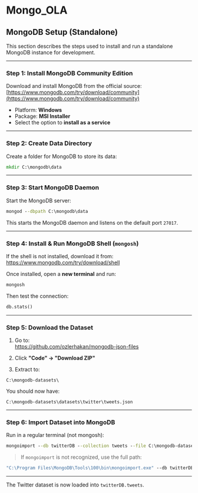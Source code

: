 # Mongo_OLA

## MongoDB Setup (Standalone)

This section describes the steps used to install and run a standalone MongoDB instance for development.

---

### Step 1: Install MongoDB Community Edition

Download and install MongoDB from the official source:  
[https://www.mongodb.com/try/download/community](https://www.mongodb.com/try/download/community)

- Platform: **Windows**
- Package: **MSI Installer**
- Select the option to **install as a service**

---

### Step 2: Create Data Directory

Create a folder for MongoDB to store its data:

```cmd
mkdir C:\mongodb\data
```

---

### Step 3: Start MongoDB Daemon

Start the MongoDB server:

```cmd
mongod --dbpath C:\mongodb\data
```

This starts the MongoDB daemon and listens on the default port `27017`.

---


### Step 4: Install & Run MongoDB Shell (`mongosh`)

If the shell is not installed, download it from:  
https://www.mongodb.com/try/download/shell

Once installed, open a **new terminal** and run:

```cmd
mongosh
```

Then test the connection:

```cmd
db.stats()
```

---


### Step 5: Download the Dataset

1. Go to:  
   https://github.com/ozlerhakan/mongodb-json-files

2. Click **"Code" → "Download ZIP"**

3. Extract to:

```
C:\mongodb-datasets\
```

You should now have:

```
C:\mongodb-datasets\datasets\twitter\tweets.json
```

---

### Step 6: Import Dataset into MongoDB

Run in a regular terminal (not mongosh):

```cmd
mongoimport --db twitterDB --collection tweets --file C:\mongodb-datasets\datasets\twitter\tweets.json
```

> If `mongoimport` is not recognized, use the full path:

```cmd
"C:\Program Files\MongoDB\Tools\100\bin\mongoimport.exe" --db twitterDB --collection tweets --file C:\mongodb-datasets\datasets\twitter\tweets.json
```

---
The Twitter dataset is now loaded into `twitterDB.tweets`.













